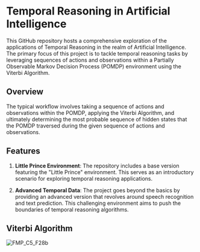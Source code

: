 # Temporal Reasoning in Artificial Intelligence

This GitHub repository hosts a comprehensive exploration of the applications of Temporal Reasoning in the realm of Artificial Intelligence. The primary focus of this project is to tackle temporal reasoning tasks by leveraging sequences of actions and observations within a Partially Observable Markov Decision Process (POMDP) environment using the Viterbi Algorithm.

## Overview

The typical workflow involves taking a sequence of actions and observations within the POMDP, applying the Viterbi Algorithm, and ultimately determining the most probable sequence of hidden states that the POMDP traversed during the given sequence of actions and observations.

## Features

1. **Little Prince Environment**: The repository includes a base version featuring the "Little Prince" environment. This serves as an introductory scenario for exploring temporal reasoning applications.

2. **Advanced Temporal Data**: The project goes beyond the basics by providing an advanced version that revolves around speech recognition and text prediction. This challenging environment aims to push the boundaries of temporal reasoning algorithms.


## Viterbi Algorithm
![FMP_C5_F28b](https://github.com/AdilFayyaz/Temporal-Reasoning-in-Artificial-Intelligence/assets/62440954/9d51b65d-e41c-4978-a57e-c3b32796b44e)
